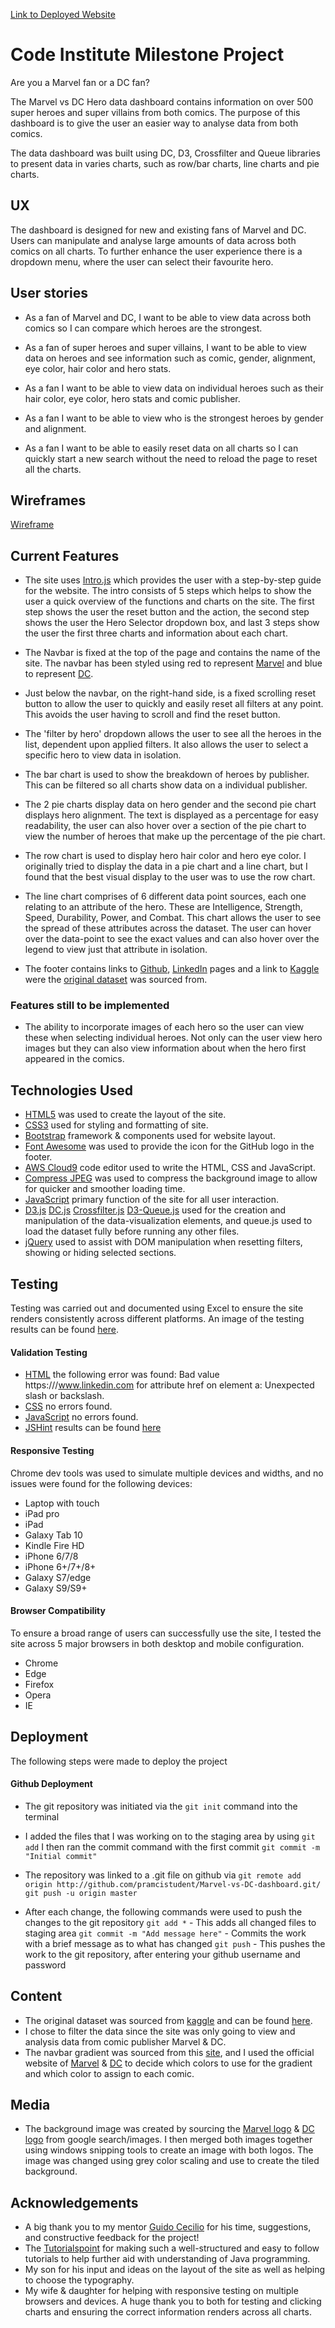 [Link to Deployed Website](https://pramcistudent.github.io/Marvel-vs-DC-dashboard/)

# Code Institute Milestone Project

Are you a Marvel fan or a DC fan?

The Marvel vs DC Hero data dashboard contains information on over 500 super heroes and super villains from both comics. The purpose of this dashboard is to give the user an easier way to analyse data from both comics. 

The data dashboard was built using DC, D3, Crossfilter and Queue libraries to present data in varies charts, such as row/bar charts, line charts and pie charts. 

## UX

The dashboard is designed for new and existing fans of Marvel and DC. Users can manipulate and analyse large amounts of data across both comics on all charts. To further enhance the user experience there is a dropdown menu, where the user can select their favourite hero.

## User stories

* As a fan of Marvel and DC, I want to be able to view data across both comics so I can compare which heroes are the strongest. 

* As a fan of super heroes and super villains, I want to be able to view data on heroes and see information such as comic, gender, alignment, eye color, hair color and hero stats.

* As a fan I want to be able to view data on individual heroes such as their hair color, eye color, hero stats and comic publisher.
 
* As a fan I want to be able to view who is the strongest heroes by gender and alignment.

* As a fan I want to be able to easily reset data on all charts so I can quickly start a new search without the need to reload the page to reset all the charts.

## Wireframes
[Wireframe](static/images/wireframe.jpg/)

## Current Features
* The site uses [Intro.js](https://introjs.com/) which provides the user with a step-by-step guide for the website. The intro consists of 5 steps which helps to show the user a quick overview of the functions and charts on the site. The first step shows the user the reset button and the action, the second step shows the user the Hero Selector dropdown box, and last 3 steps show the user the first three charts and information about each chart.

* The Navbar is fixed at the top of the page and contains the name of the site. The navbar has been styled using red to represent [Marvel](https://www.marvel.com/movies) and blue to represent [DC](https://www.dcuniverse.com/coming-soon/).

* Just below the navbar, on the right-hand side, is a fixed scrolling reset button to allow the user to quickly and easily reset all filters at any point. This avoids the user having to scroll and find the reset button.

* The 'filter by hero' dropdown allows the user to see all the heroes in the list, dependent upon applied filters. It also allows the user to select a specific hero to view data in isolation.

* The bar chart is used to show the breakdown of heroes by publisher. This can be filtered so all charts show data on a individual publisher.

* The 2 pie charts display data on hero gender and the second pie chart displays hero alignment. The text is displayed as a percentage for easy readability, the user can also hover over a section of the pie chart to view the number of heroes that make up the percentage of the pie chart. 

* The row chart is used to display hero hair color and hero eye color. I originally tried to display the data in a pie chart and a line chart, but I found that the best visual display to the user was to use the row chart.
 
* The line chart comprises of 6 different data point sources, each one relating to an attribute of the hero. These are Intelligence, Strength, Speed, Durability, Power, and Combat. This chart allows the user to see the spread of these attributes across the dataset. The user can hover over the data-point to see the exact values and can also hover over the legend to view just that attribute in isolation.

* The footer contains links to [Github](https://github.com/pramcistudent), [LinkedIn](https://www.linkedin.com) pages and a link to [Kaggle](https://www.kaggle.com/) were the [original dataset](https://www.kaggle.com/thec03u5/complete-superhero-dataset) was sourced from.

### Features still to be implemented
* The ability to incorporate images of each hero so the user can view these when selecting individual heroes. Not only can the user view hero images but they can also view information about when the hero first appeared in the comics.

## Technologies Used
* [HTML5](https://en.wikipedia.org/wiki/HTML5) was used to create the layout of the site.
* [CSS3](https://en.wikipedia.org/wiki/Cascading_Style_Sheets) used for styling and formatting of site.
* [Bootstrap](https://getbootstrap.com) framework & components used for website layout.
* [Font Awesome](https://fontawesome.com/) was used to provide the icon for the GitHub logo in the footer.
* [AWS Cloud9](https://aws.amazon.com/cloud9/) code editor used to write the HTML, CSS and JavaScript.
* [Compress JPEG](https://compressjpeg.com/) was used to compress the background image to allow for quicker and smoother loading time.
* [JavaScript](https://developer.mozilla.org/en-US/docs/Web/JavaScript) primary function of the site for all user interaction.
* [D3.js](https://d3js.org/) [DC.js](https://dc-js.github.io/dc.js/) [Crossfilter.js](http://square.github.io/crossfilter/) [D3-Queue.js](https://github.com/d3/d3-queue) used for the creation and manipulation of the data-visualization elements, and queue.js used to load the dataset fully before running any other files.
* [jQuery](https://jquery.com/) used to assist with DOM manipulation when resetting filters, showing or hiding selected sections.

## Testing
Testing was carried out and documented using Excel to ensure the site renders consistently across different platforms. An image of the testing results can be found [here](static/images/testing.jpg).

#### Validation Testing
* [HTML](https://validator.w3.org/) the following error was found: Bad value https:///www.linkedin.com for attribute href on element a: Unexpected slash or backslash.
* [CSS](https://jigsaw.w3.org/css-validator/) no errors found.
* [JavaScript](http://beautifytools.com/javascript-validator.php) no errors found.
* [JSHint](https://jshint.com/) results can be found [here](static/images/jshint.jpg)

#### Responsive Testing
Chrome dev tools was used to simulate multiple devices and widths, and no issues were found for the following devices:
* Laptop with touch
* iPad pro
* iPad
* Galaxy Tab 10
* Kindle Fire HD
* iPhone 6/7/8
* iPhone 6+/7+/8+
* Galaxy S7/edge
* Galaxy S9/S9+

#### Browser Compatibility
To ensure a broad range of users can successfully use the site, I tested the site across 5 major browsers in both desktop and mobile configuration.
* Chrome
* Edge
* Firefox
* Opera
* IE

## Deployment
The following steps were made to deploy the project

#### Github Deployment
* The git repository was initiated via the `git init` command into the terminal
* I added the files that I was working on to the staging area by using `git add` I then ran the commit command with the first commit `git commit -m "Initial commit"`
* The repository was linked to a .git file on github via
    `git remote add origin http://github.com/pramcistudent/Marvel-vs-DC-dashboard.git/`
    `git push -u origin master`

* After each change, the following commands were used to push the changes to the git repository
    `git add *` - This adds all changed files to staging area
    `git commit -m "Add message here"` - Commits the work with a brief message as to what has changed
    `git push` - This pushes the work to the git repository, after entering your github username and password

## Content
* The original dataset was sourced from [kaggle](https://www.kaggle.com) and can be found [here](https://www.kaggle.com/thec03u5/complete-superhero-dataset).
* I chose to filter the data since the site was only going to view and analysis data from comic publisher Marvel & DC.
* The navbar gradient was sourced from this [site](https://cssgradient.io/), and I used the official website of [Marvel](https://www.marvel.com/movies) & [DC](https://www.dcuniverse.com/coming-soon/) to decide which colors to use for the gradient and which color to assign to each comic.

## Media
* The background image was created by sourcing the [Marvel logo](https://www.google.com/search?hl=en&biw=1366&bih=625&tbm=isch&sa=1&ei=GQnCXOzIJOXRgwe2iqGwCQ&q=marvel+logo&oq=marvel+logo&gs_l=img.3..35i39j0l9.4728.7436..8450...2.0..0.280.858.4j2j1......1....1..gws-wiz-img.......0i67.dre8h9ibh08) & [DC logo](https://www.google.com/search?hl=en&biw=1366&bih=625&tbm=isch&sa=1&ei=IwnCXJP1JdzTgwf3jJvIDg&q=dc+logo&oq=dc+logo&gs_l=img.3..35i39j0l3j0i67l2j0j0i67l2j0.147018.148569..148791...0.0..1.447.1391.3j3j1j0j1......1....1..gws-wiz-img.......0i7i30.Pxw_W-IdX3c) from google search/images. I then merged both images together using windows snipping tools to create an image with both logos. The image was changed using grey color scaling and use to create the tiled background.

## Acknowledgements
* A big thank you to my mentor [Guido Cecilio](https://github.com/guidocecilio) for his time, suggestions, and constructive feedback for the project!
* The [Tutorialspoint](https://www.tutorialspoint.com/java/) for making such a well-structured and easy to follow tutorials to help further aid with understanding of Java programming.
* My son for his input and ideas on the layout of the site as well as helping to choose the typography.
* My wife & daughter for helping with responsive testing on multiple browsers and devices. A huge thank you to both for testing and clicking charts and ensuring the correct information renders across all charts.
